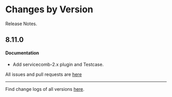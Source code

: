 Changes by Version
==================
Release Notes.

8.11.0
------------------



#### Documentation


* Add servicecomb-2.x plugin and Testcase.

All issues and pull requests are [here](https://github.com/apache/skywalking/milestone/120?closed=1)

------------------
Find change logs of all versions [here](changes).
